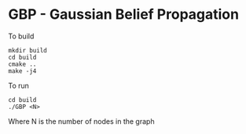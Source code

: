 # GBP - Gaussian Belief Propagation
To build
```
mkdir build
cd build
cmake ..
make -j4
```

To run
```
cd build
./GBP <N>
```
Where N is the number of nodes in the graph
